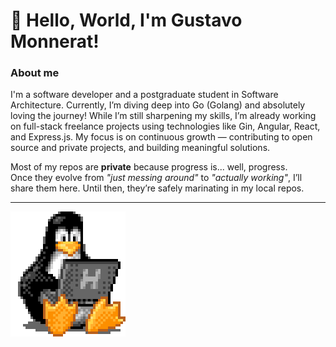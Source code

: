 # 👋 Hello, World, I'm Gustavo Monnerat! 

### About me
I'm a software developer and a postgraduate student in Software Architecture. Currently, I’m diving deep into Go (Golang) and absolutely loving the journey! While I’m still sharpening my skills, I’m already working on full-stack freelance projects using technologies like Gin, Angular, React, and Express.js. My focus is on continuous growth — contributing to open source and private projects, and building meaningful solutions.

Most of my repos are **private** because progress is... well, progress.  
Once they evolve from _"just messing around"_ to _"actually working"_, I’ll share them here. Until then, they’re safely marinating in my local repos.

---

![tux](./assets/images/tux.gif)
